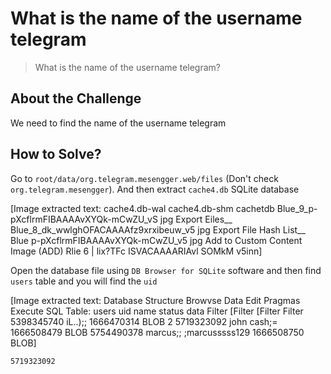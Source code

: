 # What is the name of the username telegram
> What is the name of the username telegram?

## About the Challenge
We need to find the name of the username telegram

## How to Solve?
Go to `root/data/org.telegram.mesengger.web/files` (Don't check `org.telegram.mesengger`). And then extract `cache4.db` SQLite database


[Image extracted text: cache4.db-wal
cache4.db-shm
cachetdb
Blue_9_p-pXcflrmFIBAAAAvXYQk-mCwZU_vS jpg
Export Eiles__
Blue_8_dk_wwlghOFACAAAAfz9xrxibeuw_v5 jpg
Export File Hash List__
Blue
p-pXcflrmFIBAAAAvXYQk-mCwZU_v5 jpg
Add to Custom Content Image (ADD)
Rlie 6 | lix?TFc ISVACAAAARIAvl
SOMkM v5inn]


Open the database file using `DB Browser for SQLite` software and then find `users` table and you will find the `uid`


[Image extracted text: Database Structure
Browvse Data
Edit Pragmas
Execute SQL
Table:
users
uid
name
status
data
Filter
[Filter
[Filter
Filter
5398345740 iL..);;
1666470314 BLOB
2 5719323092 john cash;=
1666508479 BLOB
5754490378 marcus;; ;marcusssss129 1666508750 BLOB]


```
5719323092
```